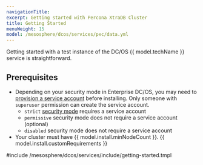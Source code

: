 ```yaml
---
navigationTitle:
excerpt: Getting started with Percona XtraDB Cluster
title: Getting Started
menuWeight: 15
model: /mesosphere/dcos/services/pxc/data.yml
---
```


Getting started with a test instance of the DC/OS {{ model.techName }} service is straightforward.

## Prerequisites


- Depending on your security mode in Enterprise DC/OS, you may need to [provision a service account](/mesosphere/dcos/services/pxc/0.2.0-5.7.21/operations/security/service-account/) before installing. Only someone with `superuser` permission can create the service account.
	- `strict` [security mode](/mesosphere/dcos/1.12/security/ent/#security-modes) requires a service account
	- `permissive` security mode does not require a service account (optional)
	- `disabled` security mode does not require a service account
- Your cluster must have {{ model.install.minNodeCount }}.
{{ model.install.customRequirements }}

#include /mesosphere/dcos/services/include/getting-started.tmpl
